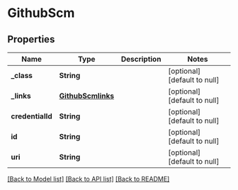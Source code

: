 # GithubScm
## Properties

Name | Type | Description | Notes
------------ | ------------- | ------------- | -------------
**\_class** | **String** |  | [optional] [default to null]
**\_links** | [**GithubScmlinks**](GithubScmlinks.md) |  | [optional] [default to null]
**credentialId** | **String** |  | [optional] [default to null]
**id** | **String** |  | [optional] [default to null]
**uri** | **String** |  | [optional] [default to null]

[[Back to Model list]](../README.md#documentation-for-models) [[Back to API list]](../README.md#documentation-for-api-endpoints) [[Back to README]](../README.md)

